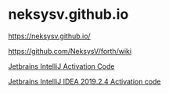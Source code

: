 # neksysv.github.io

<https://neksysv.github.io/>

<https://github.com/NeksysV/forth/wiki>

[Jetbrains IntelliJ Activation Code](https://gist.github.com/ihabhamad/3fc931475b1fcc4528ec43be6fae624e)

[Jetbrains IntelliJ IDEA 2019.2.4 Activation code](https://gist.github.com/ihabhamad/8af59e996791e4d2822da2e679a07cb0)
